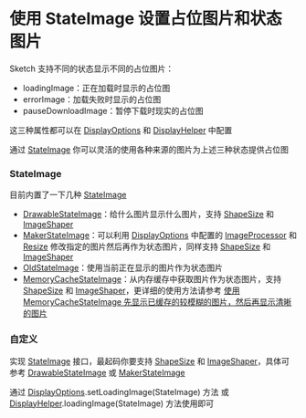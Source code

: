 # 使用 StateImage 设置占位图片和状态图片

Sketch 支持不同的状态显示不同的占位图片：

* loadingImage：正在加载时显示的占位图
* errorImage：加载失败时显示的占位图
* pauseDownloadImage：暂停下载时现实的占位图

这三种属性都可以在 [DisplayOptions] 和 [DisplayHelper] 中配置

通过 [StateImage] 你可以灵活的使用各种来源的图片为上述三种状态提供占位图

### StateImage

目前内置了一下几种 [StateImage]

* [DrawableStateImage]：给什么图片显示什么图片，支持 [ShapeSize] 和 [ImageShaper]
* [MakerStateImage]：可以利用 [DisplayOptions] 中配置的 [ImageProcessor] 和 [Resize] 修改指定的图片然后再作为状态图片，同样支持 [ShapeSize] 和 [ImageShaper]
* [OldStateImage]：使用当前正在显示的图片作为状态图片
* [MemoryCacheStateImage]：从内存缓存中获取图片作为状态图片，支持 [ShapeSize] 和 [ImageShaper]，更详细的使用方法请参考 [使用 MemoryCacheStateImage 先显示已缓存的较模糊的图片，然后再显示清晰的图片][memory_cache_state_image]

### 自定义

实现 [StateImage] 接口，最起码你要支持 [ShapeSize] 和 [ImageShaper]，具体可参考 [DrawableStateImage] 或 [MakerStateImage]

通过 [DisplayOptions].setLoadingImage(StateImage) 方法 或 [DisplayHelper].loadingImage(StateImage) 方法使用即可

[StateImage]: ../../sketch/src/main/java/me/panpf/sketch/state/StateImage.java
[DisplayOptions]: ../../sketch/src/main/java/me/panpf/sketch/request/DisplayOptions.java
[DisplayHelper]: ../../sketch/src/main/java/me/panpf/sketch/request/DisplayHelper.java
[ShapeSize]: ../../sketch/src/main/java/me/panpf/sketch/request/ShapeSize.java
[ImageShaper]: ../../sketch/src/main/java/me/panpf/sketch/shaper/ImageShaper.java
[memory_cache_state_image]: memory_cache_state_image.md
[ImageProcessor]: image_processor.md
[Resize]: resize.md
[DrawableStateImage]: ../../sketch/src/main/java/me/panpf/sketch/state/DrawableStateImage.java
[MakerStateImage]: ../../sketch/src/main/java/me/panpf/sketch/state/MakerStateImage.java
[OldStateImage]: ../../sketch/src/main/java/me/panpf/sketch/state/OldStateImage.java
[MemoryCacheStateImage]: ../../sketch/src/main/java/me/panpf/sketch/state/MemoryCacheStateImage.java
